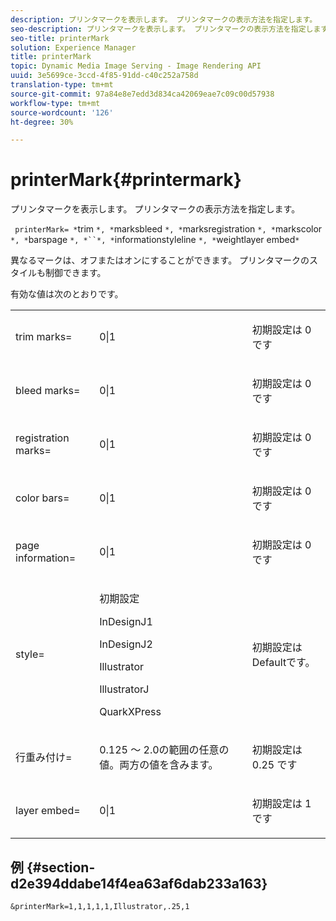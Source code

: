 ```yaml
---
description: プリンタマークを表示します。 プリンタマークの表示方法を指定します。
seo-description: プリンタマークを表示します。 プリンタマークの表示方法を指定します。
seo-title: printerMark
solution: Experience Manager
title: printerMark
topic: Dynamic Media Image Serving - Image Rendering API
uuid: 3e5699ce-3ccd-4f85-91dd-c40c252a758d
translation-type: tm+mt
source-git-commit: 97a84e8e7edd3d834ca42069eae7c09c00d57938
workflow-type: tm+mt
source-wordcount: '126'
ht-degree: 30%

---
```



# printerMark{#printermark}

プリンタマークを表示します。 プリンタマークの表示方法を指定します。

` printerMark= *`trim `*, *`marksbleed `*, *`marksregistration `*, *`markscolor `*, *`barspage `*, *``*, *`informationstyleline `*, *`weightlayer embed`*`

異なるマークは、オフまたはオンにすることができます。 プリンタマークのスタイルも制御できます。

有効な値は次のとおりです。

<table id="simpletable_C84560940CAC46D8BE9D0EFEE5EBF323"> 
 <tr class="strow"> 
  <td class="stentry"> <p>trim marks= </p></td> 
  <td class="stentry"> <p>0|1 </p></td> 
  <td class="stentry"> <p>初期設定は 0 です </p></td> 
 </tr> 
 <tr class="strow"> 
  <td class="stentry"> <p>bleed marks= </p></td> 
  <td class="stentry"> <p>0|1 </p></td> 
  <td class="stentry"> <p>初期設定は 0 です </p></td> 
 </tr> 
 <tr class="strow"> 
  <td class="stentry"> <p>registration marks= </p></td> 
  <td class="stentry"> <p>0|1 </p></td> 
  <td class="stentry"> <p>初期設定は 0 です </p></td> 
 </tr> 
 <tr class="strow"> 
  <td class="stentry"> <p>color bars= </p></td> 
  <td class="stentry"> <p>0|1 </p></td> 
  <td class="stentry"> <p>初期設定は 0 です </p></td> 
 </tr> 
 <tr class="strow"> 
  <td class="stentry"> <p>page information= </p></td> 
  <td class="stentry"> <p>0|1 </p></td> 
  <td class="stentry"> <p>初期設定は 0 です </p></td> 
 </tr> 
 <tr class="strow"> 
  <td class="stentry"> <p>style= </p></td> 
  <td class="stentry"> <p>初期設定 </p> <p>InDesignJ1 </p> <p>InDesignJ2 </p> <p>Illustrator </p> <p>IllustratorJ </p> <p>QuarkXPress </p> </td> 
  <td class="stentry"> <p>初期設定はDefaultです。 </p></td> 
 </tr> 
 <tr class="strow"> 
  <td class="stentry"> <p>行重み付け= </p></td> 
  <td class="stentry"> <p>0.125 ～ 2.0の範囲の任意の値。両方の値を含みます。 </p></td> 
  <td class="stentry"> <p>初期設定は 0.25 です </p></td> 
 </tr> 
 <tr class="strow"> 
  <td class="stentry"> <p>layer embed= </p></td> 
  <td class="stentry"> <p>0|1 </p></td> 
  <td class="stentry"> <p>初期設定は 1 です </p></td> 
 </tr> 
</table>

## 例 {#section-d2e394ddabe14f4ea63af6dab233a163}

`&printerMark=1,1,1,1,1,Illustrator,.25,1`
